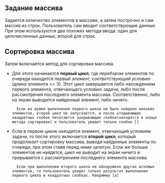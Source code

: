 ## Задание массива
Задается количество элементов в массиве, а затем построчно и сам массив из строк. Пользователь сам вводит соответствующие данные. При этом используются два похожих метода ввода: один для целочисленных данных, второй для строк.

## Сортировка массива
Затем включается метод для сортировки массива.
* Для этого начинается **первый цикл**, где *перебором* элементов по очереди находится *первый элемент, соответствующий условию* (длина элемента <= 3). Этот цикл завершается либо нахождением первого элемента, отвечающего условию задачи, либо после рассмотрения последнего элемента массива. Соответственно, либо на экран выводится найденный элемент, либо ничего.

        Если во время выполнения первого цикла не было найдено никаких элементов, второй цикл не запускается, и после открывающих квадратных скобок печатаются закрывающие скобки(находятся в конце метода сортировки) и пользователь увидит только скобки []
* Если в первом цикле находится элемент, отвечающий условиям задачи, то после этого включается **второй цикл**, который *продолжает* сортировку массива, выводя найденные элементы по очереди, при этом ставя перед ними запятую. Если же больше элементов не найдется, цикл не выводит на экран ничего и прерывается с рассмотрением последнего элемента массива.

        Если при выполнении второго цикла не обнаружено других искомых элементов, то пользователь увидит только результат выполнения первого цикла в квадратных скобках. Например [a]